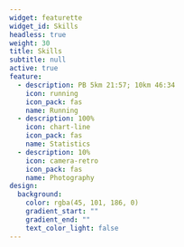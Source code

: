```yaml
---
widget: featurette
widget_id: Skills
headless: true
weight: 30
title: Skills
subtitle: null
active: true
feature:
  - description: PB 5km 21:57; 10km 46:34
    icon: running
    icon_pack: fas
    name: Running
  - description: 100%
    icon: chart-line
    icon_pack: fas
    name: Statistics
  - description: 10%
    icon: camera-retro
    icon_pack: fas
    name: Photography
design:
  background:
    color: rgba(45, 101, 186, 0)
    gradient_start: ""
    gradient_end: ""
    text_color_light: false
---
```

